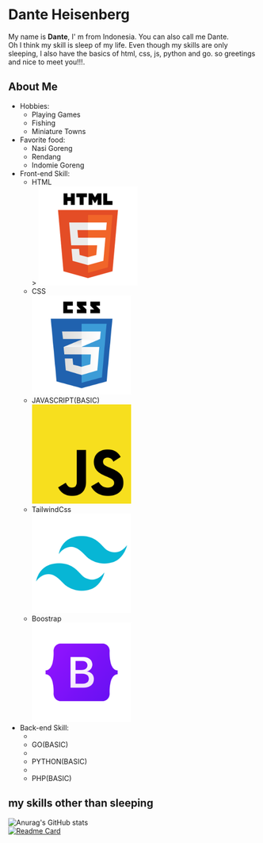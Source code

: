 <style>

  img {
    width:200px;
  }

</style>

<h1>Dante Heisenberg</h1>

<p>My name is <b>Dante</b>, I' m from Indonesia. You can also call me Dante.<br>
Oh I think my skill is sleep of my life. Even though my skills are only sleeping, I also have the basics of html, css, js, python and go. so greetings and nice to meet you!!!.<br>
</p>
<h2>About Me</h2>
<ul>
  <li>Hobbies:
    <ul>
        <li>Playing Games</li>
        <li>Fishing</li>
        <li>Miniature Towns</li>
    </ul>
  </li>
  <li>Favorite food:
      <ul>
        <li>Nasi Goreng</li>
        <li>Rendang</li>
        <li> Indomie Goreng</li>
      </ul>
  </li>
  <li>Front-end Skill:
    <ul>
      <li>HTML</li>>
      <img src="/img/html.png" alt="html">
      <li>CSS</li>
      <img src="/img/css.png" alt="css">
      <li>JAVASCRIPT(BASIC)</li>
      <img src="/img/js.png" alt="JavasScript">
      <li>TailwindCss</li>
      <img src="/img/tailwind.png" alt="TailwindCss">
      <li>Boostrap</li>
        <img src="/img/boostrap.png" alt="Boostrap">
    </ul>
  </li>
  <li>Back-end Skill: 
    <ul>
      <li>
        <img src="" alt="">
      </li>
      <li>GO(BASIC)</li>
      <li>
        <img src="" alt="">
      </li>
      <li>PYTHON(BASIC)</li>
      <li>
        <img src="" alt="">
      </li>
      <li>PHP(BASIC)</li>
    </ul>
  </li>
</ul>
<h2>my skills other than sleeping</h2>

![Anurag's GitHub stats](https://github-readme-stats.vercel.app/api?username=dante-heisenberg&show_icons=true&theme=radical)<br>
[![Readme Card](https://github-readme-stats.vercel.app/api/pin/?username=dante-heisenberg&repo=css-3)](https://github.com/anuraghazra/github-readme-stats)
